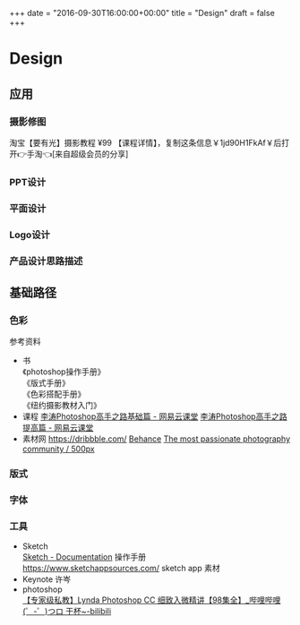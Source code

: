 +++
date = "2016-09-30T16:00:00+00:00"
title = "Design"
draft = false
+++
# Design 

## 应用
### 摄影修图
淘宝【要有光】摄影教程 ¥99 
【课程详情】，复制这条信息￥1jd90H1FkAf￥后打开👉手淘👈[来自超级会员的分享]
### PPT设计
### 平面设计
### Logo设计
### 产品设计思路描述

## 基础路径
### 色彩
参考资料
* 书   
《photoshop操作手册》  
《版式手册》  
《色彩搭配手册》  
《纽约摄影教材入门》  
* 课程
[李涛Photoshop高手之路基础篇 - 网易云课堂](http://study.163.com/course/introduction.htm?courseId=203001#/courseDetail)
[李涛Photoshop高手之路提高篇 - 网易云课堂](http://study.163.com/course/introduction.htm?courseId=197001#/courseDetail)
* 素材网
https://dribbble.com/
[Behance](https://www.behance.net/)
[The most passionate photography community / 500px](https://500px.com/)


### 版式
### 字体

### 工具
* Sketch  
[Sketch - Documentation](https://www.sketchapp.com/learn/documentation/) 操作手册   
https://www.sketchappsources.com/   sketch app 素材
* Keynote 
许岑
* photoshop  
 [【专家级私教】Lynda Photoshop CC 细致入微精讲【98集全】_哔哩哔哩 (゜-゜)つロ 干杯~-bilibili](https://www.bilibili.com/video/av8703389/) 



